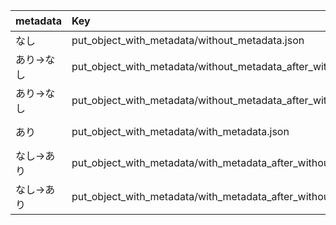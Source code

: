 | metadata | Key | メタデータ |
| :-- | :-- | :-- |
| なし | put_object_with_metadata/without_metadata.json | {} |
| あり→なし | put_object_with_metadata/without_metadata_after_with.json | {"x-amz-metadata-other"=>"without_metadata_after_with"} |
| あり→なし | put_object_with_metadata/without_metadata_after_with.json | {} |
| あり | put_object_with_metadata/with_metadata.json | {"x-amz-metadata-other"=>"with_metadata"} |
| なし→あり | put_object_with_metadata/with_metadata_after_without.json | {} |
| なし→あり | put_object_with_metadata/with_metadata_after_without.json | {"x-amz-metadata-other"=>"with_metadata_after_without"} |
